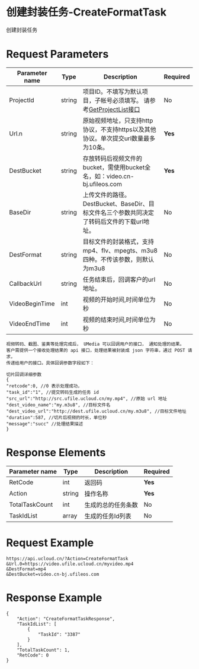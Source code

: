 # 创建封装任务-CreateFormatTask

创建封装任务

# Request Parameters
|Parameter name|Type|Description|Required|
|---|---|---|---|
|ProjectId|string|项目ID。不填写为默认项目，子帐号必须填写。 请参考[GetProjectList接口](../summary/get_project_list.html)|No|
|Url.n|string|原始视频地址，只支持http协议，不支持https以及其他协议。单次提交url数量最多为10条。|**Yes**|
|DestBucket|string|存放转码后视频文件的bucket，需使用bucket全名，如：video.cn-bj.ufileos.com|**Yes**|
|BaseDir|string|上传文件的路径。DestBucket、BaseDir、目标文件名三个参数共同决定了转码后文件的下载url地址。|No|
|DestFormat|string|目标文件的封装格式，支持mp4、flv、mpegts、m3u8四种。不传该参数，则默认为m3u8|No|
|CallbackUrl|string|任务结束后，回调客户的url地址。|No|
|VideoBeginTime|int|视频的开始时间,时间单位为秒|No|
|VideoEndTime|int|视频的结束时间,时间单位为秒|No|

```
视频转码、截图、鉴黄等处理完成后， UMedia 可以回调用户的接口， 通知处理的结果。
客户需提供一个接收处理结果的 api 接口，处理结果被封装成 json 字符串，通过 POST 请求，
传递给用户的接口。具体回调参数字段如下：

切片回调详细参数
{
"retcode":0, //0 表示处理成功，
"task_id":"1", //提交转码生成的任务 id
"src_url":"http://src.ufile.ucloud.cn/my.mp4", //原始 url 地址
"dest_video_name":"my.m3u8", //目标文件名
"dest_video_url":"http://dest.ufile.ucloud.cn/my.m3u8", //目标文件地址
"duration":587, //切片后视频的时长，单位秒
"message":"succ" //处理结果描述
}
```

# Response Elements
|Parameter name|Type|Description|Required|
|---|---|---|---|
|RetCode|int|返回码|**Yes**|
|Action|string|操作名称|**Yes**|
|TotalTaskCount|int|生成的总的任务条数|No|
|TaskIdList|array|生成的任务Id列表|No|

# Request Example
```
https://api.ucloud.cn/?Action=CreateFormatTask
&Url.0=https://video.ufile.ucloud.cn/myvideo.mp4
&DestFormat=mp4
&DestBucket=video.cn-bj.ufileos.com
```

# Response Example
```
{
    "Action": "CreateFormatTaskResponse", 
    "TaskIdList": [
        {
            "TaskId": "3387"
        }
    ], 
    "TotalTaskCount": 1, 
    "RetCode": 0
}
```

